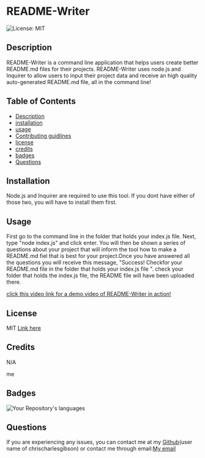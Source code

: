 # README-Writer

![License: MIT](https://img.shields.io/badge/License-MIT-yellow.svg)

## Description

README-Writer is a command line application that helps users create better README.md files for their projects. README-Writer uses node.js and Inquirer to allow users to input their project data and receive an high quality auto-generated README.md file, all in the command line!

## Table of Contents

- [Description](#Description)
- [installation](#Installation)
- [usage](#Usage)
- [Contributing guidlines](#Contributing)
- [license](#License)
- [credits](#Credits)
- [badges](#Badges)
- [Questions](#Questions)

## Installation

Node.js and Inquirer are required to use this tool. If you dont have either of those two, you will have to install them first.

## Usage

First go to the command line in the folder that holds your index.js file. Next, type "node index.js" and click enter. You will then be shown a series of questions about your project that will inform the tool how to make a README.md fiel that is best for your project.Once you have answered all the questions you will receive this message, "Success! Checkfor your README.md file in the folder that holds your index.js file ". check your folder that holds the index.js file, the README file will have been uploaded there.

[click this video link for a demo video of README-Writer in action!](https://drive.google.com/file/d/1UF1WxODT8g652M3-yOcZd4ygS3LkUHB_/view)

## License

MIT
[Link here](https://opensource.org/licenses/MIT)

## Credits

N/A

me

## Badges

![Your Repository's languages](https://github-readme-stats.vercel.app/api/top-langs/?username=chrischarlesgibson&theme=blue-green)

## Questions

If you are experiencing any issues, you can contact me at my [Github](https://github.com/chrischarlesgibson)(user name of chrischarlesgibson) or contact me through email:[My email](chrischarlesgibson@gmail.com)
